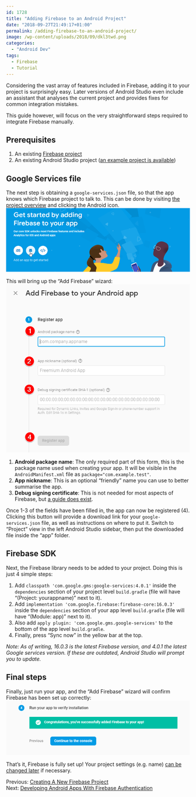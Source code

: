 ```yaml
---
id: 1728
title: "Adding Firebase to an Android Project"
date: "2018-09-27T21:49:17+01:00"
permalink: /adding-firebase-to-an-android-project/
image: /wp-content/uploads/2018/09/dkl3twd.png
categories:
  - "Android Dev"
tags:
  - Firebase
  - Tutorial
---
```


Considering the vast array of features included in Firebase, adding it to your project is surprisingly easy. Later versions of Android Studio even include an assistant that analyses the current project and provides fixes for common integration mistakes.

This guide however, will focus on the very straightforward steps required to integrate Firebase manually.

## Prerequisites

1. An existing [Firebase project](/creating-a-new-firebase-project/)
2. An existing Android Studio project ([an example project is available](https://github.com/JakeSteam/FirebaseReference/releases/tag/no-integration))

## Google Services file

The next step is obtaining a `google-services.json` file, so that the app knows which Firebase project to talk to. This can be done by visiting [the project overview](https://console.firebase.google.com/project/_/overview) and clicking the Android icon.  
![getting started](/wp-content/uploads/2018/09/ylq8bsv.png)

This will bring up the “Add Firebase” wizard:  
![add firebase wizard](/wp-content/uploads/2018/09/gg9tpzq.png)

1. **Android package name**: The only required part of this form, this is the package name used when creating your app. It will be visible in the `AndroidManifest.xml` file as `package="com.example.test"`.
2. **App nickname**: This is an optional “friendly” name you can use to better summarise the app.
3. **Debug signing certificate**: This is not needed for most aspects of Firebase, but [a guide does exist](https://developers.google.com/android/guides/client-auth).

Once 1-3 of the fields have been filled in, the app can now be registered (4). Clicking this button will provide a download link for your `google-services.json` file, as well as instructions on where to put it. Switch to “Project” view in the left Android Studio sidebar, then put the downloaded file inside the “app” folder.

## Firebase SDK

Next, the Firebase library needs to be added to your project. Doing this is just 4 simple steps:

1. Add `classpath 'com.google.gms:google-services:4.0.1'` inside the `dependencies` section of your project level `build.gradle` (file will have “(Project: yourappname)” next to it).
2. Add `implementation 'com.google.firebase:firebase-core:16.0.3'` inside the `dependencies` section of your app level `build.gradle` (file will have “(Module: app)” next to it).
3. Also add `apply plugin: 'com.google.gms.google-services'` to the bottom of the app level `build.gradle`.
4. Finally, press “Sync now” in the yellow bar at the top.

_Note: As of writing, 16.0.3 is the latest Firebase version, and 4.0.1 the latest Google services version. If these are outdated, Android Studio will prompt you to update._

## Final steps

Finally, just run your app, and the “Add Firebase” wizard will confirm Firebase has been set up correctly:  
![complete](/wp-content/uploads/2018/09/dkl3twd.png)

That’s it, Firebase is fully set up! Your project settings (e.g. name) [can be changed later](https://console.firebase.google.com/project/_/settings/general/) if necessary.

Previous: [Creating A New Firebase Project](/creating-a-new-firebase-project/)  
Next: [Developing Android Apps With Firebase Authentication](/developing-android-apps-with-firebase-authentication/)
